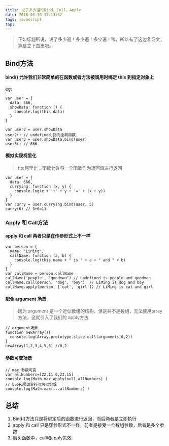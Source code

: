 ```yaml
---
title: 说了多少遍的Bind、Call、Apply
date: 2018-08-16 17:13:52
tags: javascript
top:
---
```

>正如标题所说，说了多少遍！多少遍！多少遍！唉，所以有了这边复习文，算是立下血志吧。

## Bind方法

#### bind() 允许我们非常简单的在函数或者方法被调用时绑定 this 到指定对象上
eg:
```
var user = {
  data: 666,
  showData: function () {
    console.log(this.data)
  }
}

var user2 = user.showData
user2() // undefined,指向全局函数
var user3 = user.showData.bind(user)
user3() // 666

```

#### 模拟实现柯里化
>tip:柯里化：函数允许将一个函数作为返回值进行返回

```
var user = {
  data: 666,
  currying: function (x, y) {
    console.log(x + '+' + y + '=' + (x + y))
  }
}
var curry = user.currying.bind(user, 5)
curry(6) // 5+6=11
```

### Apply 和 Call方法

#### apply 和 call 两者只是在传参形式上不一样

```
var person = {
  name: "LiMing",
  callName: function (a, b) {
    console.log(this.name + " is " + a + " and " + b)
  }
}
var callName = person.callName
callName('people', "goodman") // undefined is people and goodman
callName.call(person, 'dog', 'boy')  // LiMing is dog and boy
callName.apply(person, ['cat', 'girl']) // LiMing is cat and girl
```

#### 配合 argument 场景
> 因为 argument 是一个近似数组的结构，但是并不是数组，无法使用array方法，这就引入了我们的 apply方法

```
// argument场景
function newArray(){
  console.log(Array.prototype.slice.call(arguments,0,2))
}
newArray(1,2,3,4,5,6) //0,2
```

#### 参数可变场景
```
// max 参数可变
var allNumbers=[22,11,0,23,15]
console.log(Math.max.apply(null,allNumbers) )
// ES6拓展运算符也可以实现
console.log(Math.max(...allNumbers) )
```

## 总结
1. Bind()方法只是将绑定后的函数进行返回，而后两者是立即执行
2. apply 和 call 只是穿参形式不一样，前者是接受一个数组参数，后者是多个参数
3. 箭头函数中，call和apply失效
